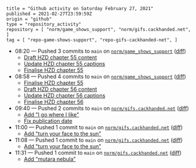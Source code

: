```
title = "Github activity on Saturday February 27, 2021"
published = 2021-02-27T23:59:59Z
origin = "github"
type = "repository_activity"
repository = [ "norm/game_shows_support", "norm/gifs.cackhanded.net", ]
tag = [ "repo-game-shows-support", "repo-gifs-cackhanded-net", ]
```

* 08:20 — Pushed 3 commits to `main` on [`norm/game_shows_support`](https://github.com/norm/game_shows_support) ([diff](https://github.com/norm/game_shows_support/compare/6c4b69cf8706bcadaca322cf779e75a8eca1b00d..fc1116ac8eb91e0ee8a6a7b02185a0f9fc750282))
  * [Draft HZD chapter 55 content](https://github.com/norm/game_shows_support/commit/aa831c4ee6255e4b55724a342f97eda0bf8d6f6c)
  * [Update HZD chapter 55 captions](https://github.com/norm/game_shows_support/commit/2dd990bb559dcc6e03cf737f3f55210efdd37f94)
  * [Finalise HZD chapter 55](https://github.com/norm/game_shows_support/commit/fc1116ac8eb91e0ee8a6a7b02185a0f9fc750282)
* 08:58 — Pushed 4 commits to `main` on [`norm/game_shows_support`](https://github.com/norm/game_shows_support) ([diff](https://github.com/norm/game_shows_support/compare/fc1116ac8eb91e0ee8a6a7b02185a0f9fc750282..5eee0a4ac5923b7e6dc404ea06281f8a883083cf))
  * [Finalise HZD chapter 55](https://github.com/norm/game_shows_support/commit/bf790fd0ed7ddc735d8a6ae175da51550c8b094d)
  * [Draft HZD chapter 56 content](https://github.com/norm/game_shows_support/commit/2376e6d55ab2dfe58b392154a1d416581c2834ca)
  * [Update HZD chapter 56 captions](https://github.com/norm/game_shows_support/commit/a0d70f35e1c9120deaa57440fc10d73b1023b9ae)
  * [Finalise HZD chapter 56](https://github.com/norm/game_shows_support/commit/5eee0a4ac5923b7e6dc404ea06281f8a883083cf)
* 09:40 — Pushed 2 commits to `main` on [`norm/gifs.cackhanded.net`](https://github.com/norm/gifs.cackhanded.net) ([diff](https://github.com/norm/gifs.cackhanded.net/compare/9e5406b8cdccba4b11988072c316c9659bac0145..483cb2f06cc8c80d68d5952be08a7d1c866d70e3))
  * [Add "I go where I like"](https://github.com/norm/gifs.cackhanded.net/commit/eea86e6386efec240f1ebc9835505378b89f4ba8)
  * [Fix publication date](https://github.com/norm/gifs.cackhanded.net/commit/483cb2f06cc8c80d68d5952be08a7d1c866d70e3)
* 11:00 — Pushed 1 commit to `main` on [`norm/gifs.cackhanded.net`](https://github.com/norm/gifs.cackhanded.net) ([diff](https://github.com/norm/gifs.cackhanded.net/compare/483cb2f06cc8c80d68d5952be08a7d1c866d70e3..4bb4c4eac7daecdb90e26a43956aa9929132e8ef))
  * [Add "turn your face to the sun"](https://github.com/norm/gifs.cackhanded.net/commit/4bb4c4eac7daecdb90e26a43956aa9929132e8ef)
* 11:08 — Pushed 1 commit to `main` on [`norm/gifs.cackhanded.net`](https://github.com/norm/gifs.cackhanded.net) ([diff](https://github.com/norm/gifs.cackhanded.net/compare/4bb4c4eac7daecdb90e26a43956aa9929132e8ef..a0efd396bde27cb2011238845d34bb5ce625410e))
  * [Add "turn your face to the sun"](https://github.com/norm/gifs.cackhanded.net/commit/a0efd396bde27cb2011238845d34bb5ce625410e)
* 11:31 — Pushed 1 commit to `main` on [`norm/gifs.cackhanded.net`](https://github.com/norm/gifs.cackhanded.net) ([diff](https://github.com/norm/gifs.cackhanded.net/compare/a0efd396bde27cb2011238845d34bb5ce625410e..9a72db5550166ad585c1553ccc1e5ab6f0669d96))
  * [Add "mutara nebula"](https://github.com/norm/gifs.cackhanded.net/commit/9a72db5550166ad585c1553ccc1e5ab6f0669d96)
